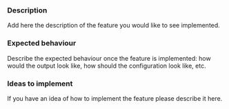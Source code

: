 ### Description

Add here the description of the feature you would like to see implemented.

### Expected behaviour

Describe the expected behaviour once the feature is implemented: how would the output look like, how should the configuration look like, etc.

### Ideas to implement

If you have an idea of how to implement the feature please describe it here.
